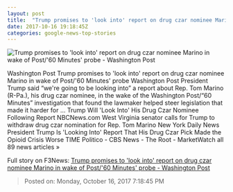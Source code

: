 ```yaml
---
layout: post
title:  "Trump promises to 'look into' report on drug czar nominee Marino in wake of Post/'60 Minutes' probe - Washington Post"
date: 2017-10-16 19:18:45Z
categories: google-news-top-stories
---
```


![Trump promises to 'look into' report on drug czar nominee Marino in wake of Post/'60 Minutes' probe - Washington Post](https://img.washingtonpost.com/rf/image_1484w/2010-2019/WashingtonPost/2017/10/15/Others/Images/2017-10-05/243925764_2.jpg?t=20170517)

Washington Post Trump promises to 'look into' report on drug czar nominee Marino in wake of Post/'60 Minutes' probe Washington Post President Trump said “we're going to be looking into” a report about Rep. Tom Marino (R-Pa.), his drug czar nominee, in the wake of the Washington Post/“60 Minutes” investigation that found the lawmaker helped steer legislation that made it harder for ... Trump Will 'Look Into' His Drug Czar Nominee Following Report NBCNews.com West Virginia senator calls for Trump to withdraw drug czar nomination for Rep. Tom Marino New York Daily News President Trump Is 'Looking Into' Report That His Drug Czar Pick Made the Opioid Crisis Worse TIME Politico - CBS News - The Root - MarketWatch all 89 news articles »


Full story on F3News: [Trump promises to 'look into' report on drug czar nominee Marino in wake of Post/'60 Minutes' probe - Washington Post](http://www.f3nws.com/n/BWj3aD)

> Posted on: Monday, October 16, 2017 7:18:45 PM
